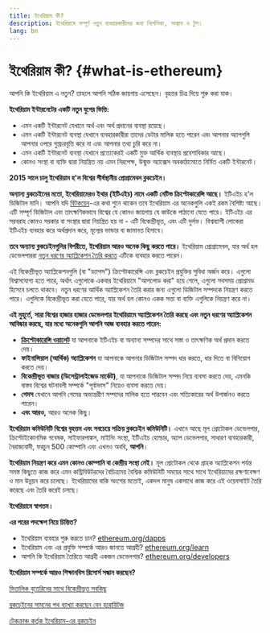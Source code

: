 ```yaml
---
title: ইথেরিয়াম কী?
description: ইথেরিয়ামে সম্পূর্ণ নতুন ব্যবহারকারীদের জন্য নির্দেশিকা, সংস্থান ও টুল।
lang: bn
---
```


# ইথেরিয়াম কী? {#what-is-ethereum}

আপনি কি ইথেরিয়াম এ নতুন? তাহলে আপনি সঠিক জায়গায় এসেছেন। বৃহত্তর চিত্র দিয়ে শুরু করা যাক।

**ইথেরিয়াম ইন্টারনেটের একটি নতুন যুগের ভিত্তি:**

- এমন একটি ইন্টারনেট যেখানে অর্থ এবং অর্থ প্রদানের ব্যবস্থা রয়েছে।
- এমন একটি ইন্টারনেট ব্যবস্থা যেখানে ব্যবহারকারীরা তাদের ডেটার মালিক হতে পারেন এবং আপনার অ্যাপগুলি আপনার ওপরে গুপ্তচরবৃত্তি করে না এবং আপনার তথ্য চুরি করে না।
- এমন একটি ইন্টারনেট ব্যবস্থা যেখানে প্রত্যেকেরই একটি মুক্ত আর্থিক ব্যবস্থায় প্রবেশাধিকার আছে।
- কোনও সংস্থা বা ব্যক্তি দ্বারা নিয়ন্ত্রিত নয় এমন নিরপেক্ষ, উন্মুক্ত অ্যাক্সেস অবকাঠামোতে নির্মিত একটি ইন্টারনেট।

**2015 সালে চালু ইথেরিয়াম হ'ল বিশ্বের শীর্ষস্থানীয় প্রোগ্রামেবল ব্লকচেইন।**

**অন্যান্য ব্লকচেইনের মতো, ইথেরিয়ামেরও ইথার (ইটিএইচ) নামে একটি নেটিভ ক্রিপ্টোকারেন্সি আছে।** ইটিএইচ হ'ল ডিজিটাল মানি। আপনি যদি [বিটকয়েন](http://bitcoin.org/)-এর কথা শুনে থাকেন তবে ইথেরিয়াম এর অনেকগুলি একই রকম বৈশিষ্ট্য আছে। এটি সম্পূর্ণ ডিজিটাল এবং তাৎক্ষণিকভাবে বিশ্বের যে কোনও জায়গায় যে কাউকে পাঠানো যেতে পারে। ইটিএইচ এর সরবরাহ কোনও সরকার বা সংস্থার দ্বারা নিয়ন্ত্রিত হয় না - এটি বিকেন্দ্রীভূত, এবং এটি দুর্লভ। বিশ্বব্যাপী লোকেরা ইটিএইচ ব্যবহার করে অর্থপ্রদান করে, মূল্যের ভান্ডার বা জামানত হিসাবে।

**তবে অন্যান্য ব্লকচেইনগুলির বিপরীতে, ইথেরিয়াম আরও অনেক কিছু করতে পারে।** ইথেরিয়াম প্রোগ্রামেবল, যার অর্থ হল ডেভেলপাররা [ নতুন ধরণের অ্যাপ্লিকেশন তৈরি করতে](/bn/dapps/) এটিকে ব্যবহার করতে পারেন।

এই বিকেন্দ্রীভূত অ্যাপ্লিকেশনগুলি (বা "ড্যাপস") ক্রিপ্টোকারেন্সি এবং ব্লকচেইন প্রযুক্তির সুবিধা অর্জন করে। এগুলো বিশ্বাসযোগ্য হতে পারে, অর্থাৎ এগুলোকে একবার ইথেরিয়ামে "আপলোড করা" হয়ে গেলে, এগুলো সবসময় প্রোগ্রামড হিসেবে চলতে থাকবে। নতুন ধরণের আর্থিক অ্যাপ্লিকেশন তৈরি করার জন্য এগুলো ডিজিটাল সম্পদকে নিয়ন্ত্রণ করতে পারে। এগুলিকে বিকেন্দ্রীভূত করা যেতে পারে, যার অর্থ হল কোনও একক সত্তা বা ব্যক্তি এগুলিকে নিয়ন্ত্রণ করে না।

**এই মুহূর্তে, সারা বিশ্বের হাজার হাজার ডেভেলপার ইথেরিয়ামে অ্যাপ্লিকেশন তৈরি করছে এবং নতুন ধরণের অ্যাপ্লিকেশন আবিষ্কার করছে, যার মধ্যে অনেকগুলি আপনি আজ ব্যবহার করতে পারেন:**

- **[ক্রিপ্টোকারেন্সি ওয়ালেট](/bn/wallets/)** যা আপনাকে ইটিএইচ বা অন্যান্য সম্পদের সাথে সস্তা ও তাৎক্ষণিক অর্থ প্রদান করতে দেয়।
- **ফাইনান্সিয়াল (আর্থিক) অ্যাপ্লিকেশন** যা আপনাকে আপনার ডিজিটাল সম্পদ ধার করতে, ধার দিতে বা বিনিয়োগ করতে দেয়।
- **বিকেন্দ্রীভূত বাজার (ডিসেন্ট্রালাইজেড মার্কেট)**, যা আপনাকে ডিজিটাল সম্পদ নিয়ে ব্যবসা করতে দেয়, এমনকি বাস্তব বিশ্বের ঘটনাবলী সম্পর্কে "পূর্বাভাস" নিয়েও ব্যবসা করতে দেয়।
- **গেমস** যেখানে আপনি গেমের অভ্যন্তরীণ সম্পদের মালিক হতে পারবেন এবং সত্যিকারের অর্থ উপার্জনও করতে পারেন।
- **এবং আরও,** আরও অনেক কিছু।

**ইথেরিয়াম কমিউনিটি বিশ্বের বৃহত্তম এবং সবচেয়ে সক্রিয় ব্লকচেইন কমিউনিটি।** এখানে আছে মূল প্রোটোকল ডেভেলপার, ক্রিপ্টোইকোনমিক গবেষক, সাইফারপাঙ্কস, মাইনিং সংস্থা, ইটিএইচ হোল্ডার, অ্যাপ ডেভেলপার, সাধারণ ব্যবহারকারী, নৈরাজ্যবাদী, ফরচুন 500 কোম্পানি এবং এখনও অবধি, **আপনি**।

**ইথেরিয়াম নিয়ন্ত্রণ করে এমন কোনও কোম্পানি বা কেন্দ্রীয় সংস্থা নেই।** মূল প্রোটোকল থেকে গ্রাহক অ্যাপ্লিকেশন পর্যন্ত সমস্ত কিছুতে কাজ করে এমন কন্ট্রিবিউটরদের বৈচিত্র্যময় বৈশ্বিক কমিউনিটি সময়ের সাথে সাথে ইথেরিয়ামের রক্ষণাবেক্ষণ ও মান উন্নয়ন করে চলেছে। ইথেরিয়ামের বাকি অংশের মতোই, একদল মানুষ একসাথে কাজ করে এই ওয়েবসাইট তৈরি করেছে এবং তৈরি করেই চলছে।

**ইথেরিয়ামে স্বাগতম।**

**এর পরের পদক্ষেপ নিয়ে চিন্তিত?**

- ইথেরিয়াম ব্যবহার শুরু করতে চান? [ethereum.org/dapps](/bn/dapps/)
- ইথেরিয়াম এবং এর প্রযুক্তি সম্পর্কে আরও জানতে আগ্রহী? [ethereum.org/learn](/bn/learn/)
- আপনি কি ইথেরিয়াম তৈরিতে আগ্রহী একজন ডেভেলপার? [ethereum.org/developers](/bn/developers/)

**ইথেরিয়াম সম্পর্কে আরও শিক্ষানবিস রিসোর্স সন্ধান করছেন?**

[ভিতালিক বুতেরিনের সাথে বিকেন্দ্রীভূত সবকিছু](https://youtu.be/WSN5BaCzsbo)

<YouTube id="WSN5BaCzsbo" />

[ব্লকচেইনের সামনের পথ ব্যাখ্যা করছেন বেন হরোয়িটজ](https://www.youtube.com/watch?v=l9jvKWKmRfs&feature=youtu.be)

<div class="iframe-container">
  <YouTube id="l9jvKWKmRfs" />
</div>

[টেকক্রাঞ্চ কর্তৃক ইথেরিয়াম-এর ব্লকচেইন](https://www.youtube.com/watch?v=WfULutvxvzY)

<div class="iframe-container">
  <YouTube id="WfULutvxvzY" />
</div>
